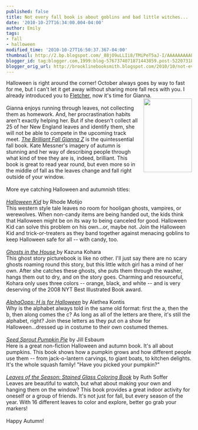 ```yaml
---
published: false
title: Not every fall book is about goblins and bad little witches...
date: '2010-10-27T16:34:00.004-04:00'
author: Emily
tags:
- fall
- halloween
modified_time: '2010-10-27T16:50:37.367-04:00'
thumbnail: http://2.bp.blogspot.com/_88jO9uLLIi8/TMiPeT5aJ-I/AAAAAAAAALk/_WsHQAUxAjE/s72-c/brilliant-fall.jpg
blogger_id: tag:blogger.com,1999:blog-5767374071871443859.post-5220731894029477912
blogger_orig_url: http://brooklinebooksmith.blogspot.com/2010/10/not-every-fall-book-is-about-goblins.html
---
```


Halloween is right around the corner! October always goes by way to fast for me, but I can't let it get away without sharing more fall recs with you. I already introduced you to <a href="http://brooklinebooksmith.blogspot.com/2010/09/i-smell-goodness-approaching-d.html">Fletcher</a>, now it's time for Gianna.<br /><a href="http://2.bp.blogspot.com/_88jO9uLLIi8/TMiPeT5aJ-I/AAAAAAAAALk/_WsHQAUxAjE/s1600/brilliant-fall.jpg"><img style="MARGIN: 0px 0px 10px 10px; WIDTH: 131px; FLOAT: right; HEIGHT: 200px; CURSOR: hand" id="BLOGGER_PHOTO_ID_5532829893124564962" border="0" alt="" src="http://2.bp.blogspot.com/_88jO9uLLIi8/TMiPeT5aJ-I/AAAAAAAAALk/_WsHQAUxAjE/s200/brilliant-fall.jpg" /></a><br />Gianna enjoys running through leaves, not collecting them as homework. And, her procrastination habits aren't exactly helping her. But if she doesn't collect all 25 of her New England leaves and identify them, she will not be able to compete in the upcoming track meet. <em><a href="http://www.brooklinebooksmith-shop.com/book/9780802721730">The Brilliant Fall Gianna Z</a></em> is the quintessential fall book. Kate Messner's imagery of autumn is stunning and her way of describing people through what kind of tree they are is, indeed, brilliant. This book is great to read year round, but even more so in the middle of fall as the leaves change and fall right outside of your window.<br /><br />More eye catching Halloween and autumnish titles:<br /><br /><a href="http://www.brooklinebooksmith-shop.com/book/9781416935759"><em>Halloween Kid</em></a> by Rhode Motijo<br />This western style tale leaves no room for hooligan ghosts, vampires, or werewolves. When non-candy items are being handed out, the kids think that Halloween might be on its way to being canceled for good. Halloween Kid can solve this problem on his own...or, maybe not. Join the Halloween Kid and trick-or-treaters as they band together against menacing goblins to keep Halloween safe for all -- with candy, too.<br /><br /><em><a href="http://www.brooklinebooksmith-shop.com/book/9780312608866">Ghosts in the House </a></em>by Kazuna Kohara<br />This ghost story picturebook is like no other. I'll just say there are no scary ghosts roaming round this story, but this little witch girl has a mind of her own. After she catches these ghosts, she puts them through the washer, hangs them out to dry, and on the story goes. Charming and resourceful, Kohara only uses three colors -- orange, black, and white -- and is very deserving of the 2008 NYT Best Illustrated Book award.<br /><br /><em><a href="http://www.brooklinebooksmith-shop.com/book/9780763639662">AlphaOops: H is for Halloween</a></em> by Alethea Kontis<br />Why is the alphabet always told in the same old format: first the a, then the b, then along comes the c? As long as all of the letters are there, it's still the alphabet, right? Join these letters as they put on a show for Halloween...dressed up in costume to their own costumed themes.<br /><br /><em><a href="http://www.brooklinebooksmith-shop.com/book/9781426305825">Seed Sprout Pumpkin Pie</a></em> by Jill Esbaum<br />Here is a great non-fiction Halloween and autumn book. It's all about pumpkins. This book shows how a pumpkin grows and how different people use them -- from jack-o-lantern carvings, to giant boats, to kitchen delights. It's the whole squash family! "Have you picked your pumpkin?"<br /><br /><em><a href="http://www.brooklinebooksmith-shop.com/book/9780486476827">Leaves of the Season: Stained Glass Coloring Book</a> </em>by Ruth Soffer<br />Leaves are beautiful to watch, but what about making your own and hanging them on the window? This book provides a great indoor activity for oneself or a group of friends. It's not just for fall, but every season of the year. With 16 different leaves to color and explore, better go grab your markers!<br /><br />Happy Autumn!